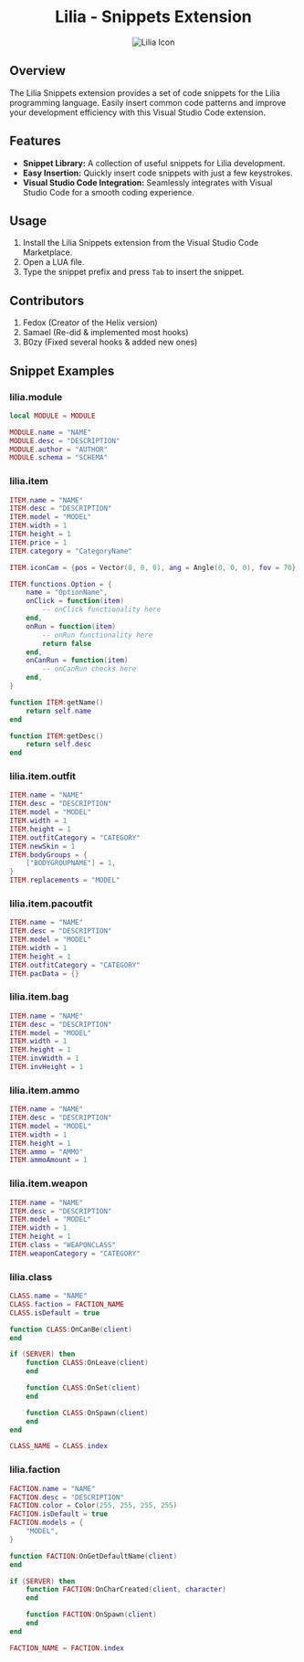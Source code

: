 <h1 align="center">Lilia - Snippets Extension</h1>

<p align="center">
  <img src="https://i.imgur.com/yY3wT30.png" alt="Lilia Icon">
</p>
 
## Overview

The Lilia Snippets extension provides a set of code snippets for the Lilia programming language. Easily insert common code patterns and improve your development efficiency with this Visual Studio Code extension.

## Features

- **Snippet Library:** A collection of useful snippets for Lilia development.
- **Easy Insertion:** Quickly insert code snippets with just a few keystrokes.
- **Visual Studio Code Integration:** Seamlessly integrates with Visual Studio Code for a smooth coding experience.

## Usage

1. Install the Lilia Snippets extension from the Visual Studio Code Marketplace.
2. Open a LUA file.
3. Type the snippet prefix and press `Tab` to insert the snippet.

## Contributors

1. Fedox (Creator of the Helix version)
2. Samael (Re-did & implemented most hooks)
3. B0zy (Fixed several hooks & added new ones)

## Snippet Examples

### lilia.module

```lua
local MODULE = MODULE

MODULE.name = "NAME"
MODULE.desc = "DESCRIPTION"
MODULE.author = "AUTHOR"
MODULE.schema = "SCHEMA"
```

### lilia.item

```lua
ITEM.name = "NAME"
ITEM.desc = "DESCRIPTION"
ITEM.model = "MODEL"
ITEM.width = 1
ITEM.height = 1
ITEM.price = 1
ITEM.category = "CategoryName"

ITEM.iconCam = {pos = Vector(0, 0, 0), ang = Angle(0, 0, 0), fov = 70}

ITEM.functions.Option = {
    name = "OptionName",
    onClick = function(item)
        -- onClick functionality here
    end,
    onRun = function(item)
        -- onRun functionality here
        return false
    end,
    onCanRun = function(item)
        -- onCanRun checks here
    end,
}

function ITEM:getName()
    return self.name
end

function ITEM:getDesc()
    return self.desc
end
```

### lilia.item.outfit

```lua
ITEM.name = "NAME"
ITEM.desc = "DESCRIPTION"
ITEM.model = "MODEL"
ITEM.width = 1
ITEM.height = 1
ITEM.outfitCategory = "CATEGORY"
ITEM.newSkin = 1
ITEM.bodyGroups = {
    ["BODYGROUPNAME"] = 1,
}
ITEM.replacements = "MODEL"
```

### lilia.item.pacoutfit

```lua
ITEM.name = "NAME"
ITEM.desc = "DESCRIPTION"
ITEM.model = "MODEL"
ITEM.width = 1
ITEM.height = 1
ITEM.outfitCategory = "CATEGORY"
ITEM.pacData = {}
```

### lilia.item.bag

```lua
ITEM.name = "NAME"
ITEM.desc = "DESCRIPTION"
ITEM.model = "MODEL"
ITEM.width = 1
ITEM.height = 1
ITEM.invWidth = 1
ITEM.invHeight = 1
```

### lilia.item.ammo

```lua
ITEM.name = "NAME"
ITEM.desc = "DESCRIPTION"
ITEM.model = "MODEL"
ITEM.width = 1
ITEM.height = 1
ITEM.ammo = "AMMO"
ITEM.ammoAmount = 1
```

### lilia.item.weapon

```lua
ITEM.name = "NAME"
ITEM.desc = "DESCRIPTION"
ITEM.model = "MODEL"
ITEM.width = 1
ITEM.height = 1
ITEM.class = "WEAPONCLASS"
ITEM.weaponCategory = "CATEGORY"
```

### lilia.class

```lua
CLASS.name = "NAME"
CLASS.faction = FACTION_NAME
CLASS.isDefault = true

function CLASS:OnCanBe(client)
end

if (SERVER) then
    function CLASS:OnLeave(client)
    end

    function CLASS:OnSet(client)
    end

    function CLASS:OnSpawn(client)
    end
end

CLASS_NAME = CLASS.index
```

### lilia.faction

```lua
FACTION.name = "NAME"
FACTION.desc = "DESCRIPTION"
FACTION.color = Color(255, 255, 255, 255)
FACTION.isDefault = true
FACTION.models = {
	"MODEL",
}

function FACTION:OnGetDefaultName(client)
end

if (SERVER) then
    function FACTION:OnCharCreated(client, character)
    end

    function FACTION:OnSpawn(client)
    end
end

FACTION_NAME = FACTION.index
```
